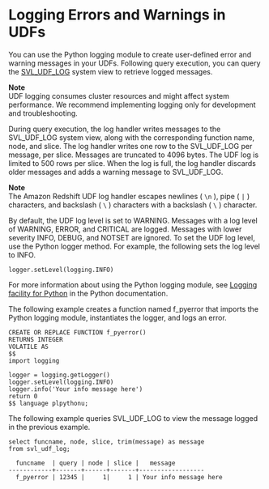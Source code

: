 # Logging Errors and Warnings in UDFs<a name="udf-logging-messages"></a>

You can use the Python logging module to create user\-defined error and warning messages in your UDFs\. Following query execution, you can query the [SVL\_UDF\_LOG](r_SVL_UDF_LOG.md) system view to retrieve logged messages\.

**Note**  
UDF logging consumes cluster resources and might affect system performance\. We recommend implementing logging only for development and troubleshooting\. 

During query execution, the log handler writes messages to the SVL\_UDF\_LOG system view, along with the corresponding function name, node, and slice\. The log handler writes one row to the SVL\_UDF\_LOG per message, per slice\. Messages are truncated to 4096 bytes\. The UDF log is limited to 500 rows per slice\. When the log is full, the log handler discards older messages and adds a warning message to SVL\_UDF\_LOG\.

**Note**  
The Amazon Redshift UDF log handler escapes newlines \( `\n` \), pipe \( `|` \) characters, and backslash \( `\` \) characters with a backslash \( `\` \) character\.

By default, the UDF log level is set to WARNING\. Messages with a log level of WARNING, ERROR, and CRITICAL are logged\. Messages with lower severity INFO, DEBUG, and NOTSET are ignored\. To set the UDF log level, use the Python logger method\. For example, the following sets the log level to INFO\.

```
logger.setLevel(logging.INFO)
```

For more information about using the Python logging module, see [Logging facility for Python](https://docs.python.org/2.7/library/logging.html) in the Python documentation\.

The following example creates a function named f\_pyerror that imports the Python logging module, instantiates the logger, and logs an error\.

```
CREATE OR REPLACE FUNCTION f_pyerror() 
RETURNS INTEGER
VOLATILE AS
$$
import logging

logger = logging.getLogger()
logger.setLevel(logging.INFO)
logger.info('Your info message here') 
return 0
$$ language plpythonu;
```

The following example queries SVL\_UDF\_LOG to view the message logged in the previous example\.

```
select funcname, node, slice, trim(message) as message 
from svl_udf_log;

  funcname  | query | node | slice |   message  
------------+-------+------+-------+------------------
  f_pyerror | 12345 |     1|     1 | Your info message here
```